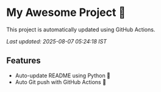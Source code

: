 # My Awesome Project 🚀

This project is automatically updated using GitHub Actions.

_Last updated: 2025-08-07 05:24:18 IST_

## Features
- Auto-update README using Python 🐍
- Auto Git push with GitHub Actions 🤖
